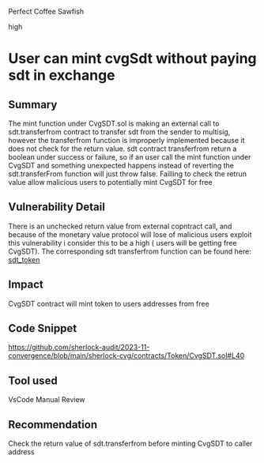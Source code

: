 Perfect Coffee Sawfish

high

# User can mint cvgSdt without paying sdt in exchange

## Summary
The mint function under CvgSDT.sol is making an external call to sdt.transferfrom contract to transfer sdt from the sender to multisig, however the transferfrom function is improperly implemented because it does not check for the return value. sdt contract transferfrom return a boolean under success or failure, so if an user call the mint function under CvgSDT and something unexpected happens instead of reverting the sdt.transferFrom function will just throw false. Failling to check the retrun value  allow malicious users to potentially mint CvgSDT for free

## Vulnerability Detail
There is an unchecked return value from external copntract call, and because of the monetary value protocol will lose of malicious users exploit this vulnerability i consider this to be a high ( users will be getting free CvgSDT).
The corresponding sdt transferfrom function can be found here: [sdt_token](https://etherscan.io/token/0x73968b9a57c6e53d41345fd57a6e6ae27d6cdb2f#code)

## Impact
CvgSDT contract will mint token to users addresses from free

## Code Snippet
https://github.com/sherlock-audit/2023-11-convergence/blob/main/sherlock-cvg/contracts/Token/CvgSDT.sol#L40

## Tool used
VsCode
Manual Review

## Recommendation
Check the return value of sdt.transferfrom before minting CvgSDT to caller address